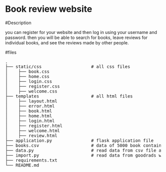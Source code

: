 # Book review website

#Description

you can register for your website and then log in using your username and password. then you will be able to search for books, leave reviews for individual books, and see the reviews made by other people.<br/>

#files<br/>
<pre>
.
├── static/css                   # all css files
│    ├── book.css
│    ├── home.css
│    ├── login.css
│    ├── register.css
│    ├── welcome.css
├── templates                    # all html files                                 
│    ├── layout.html
│    ├── error.html
│    ├── book.html
│    ├── home.html
│    ├── login.html
│    ├── register.html
│    ├── welcome.html
│    ├── review.html
├── application.py               # flask application file 
├── books.csv                    # data of 5000 book contain isbn,title,author,year
├── data.py                      # read data from csv file and store it in database
├── import.py                    # read data from goodrads website
├── requirements.txt
└── README.md
</pre>
